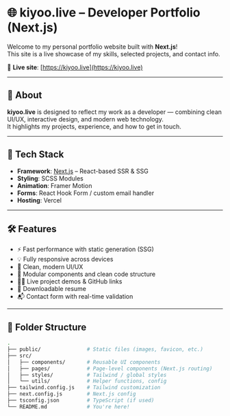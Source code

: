 # 🌐 kiyoo.live – Developer Portfolio (Next.js)

Welcome to my personal portfolio website built with **Next.js**!  
This site is a live showcase of my skills, selected projects, and contact info.

🔗 **Live site**: [https://kiyoo.live](https://kiyoo.live)

---

## 📌 About

**kiyoo.live** is designed to reflect my work as a developer — combining clean UI/UX, interactive design, and modern web technology.  
It highlights my projects, experience, and how to get in touch.

---

## 🚀 Tech Stack

- **Framework**: [Next.js](https://nextjs.org/) – React-based SSR & SSG
- **Styling**: SCSS Modules 
- **Animation**: Framer Motion
- **Forms**: React Hook Form / custom email handler
- **Hosting**: Vercel

---

## 🛠️ Features

- ⚡️ Fast performance with static generation (SSG)
- 💡 Fully responsive across devices
- 🎨 Clean, modern UI/UX
- 🧩 Modular components and clean code structure
- 🧑‍💻 Live project demos & GitHub links
- 📄 Downloadable resume
- 📬 Contact form with real-time validation

---

## 📁 Folder Structure

```bash
.
├── public/               # Static files (images, favicon, etc.)
├── src/
│   ├── components/       # Reusable UI components
│   ├── pages/            # Page-level components (Next.js routing)
│   ├── styles/           # Tailwind / global styles
│   └── utils/            # Helper functions, config
├── tailwind.config.js    # Tailwind customization
├── next.config.js        # Next.js config
├── tsconfig.json         # TypeScript (if used)
└── README.md             # You're here!
